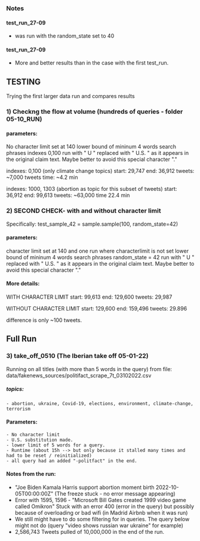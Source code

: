 ### Notes


#### test_run_27-09
+ was run with the random_state set to 40 


#### test_run_27-09
+ More and better results than in the case with the first test_run.


## TESTING
Trying the first larger data run and compares results

### 1) Checkng the flow at volume (hundreds of queries - folder 05-10_RUN)

#### parameters:
No character limit set at 140
lower bound of mininum 4 words search phrases
indexes 0,100
run with " U " replaced with " U.S. " as it appears in the original claim text. Maybe better to avoid this special character "."


indexes: 0,100 (only climate change topics)
start: 29,747 
end: 36,912
tweets: ~7,000 tweets
time: ~4.2 min


indexes: 1000, 1303 (abortion as topic for this subset of tweets)
start: 36,912
end: 99,613
tweets: ~63,000
time 22.4 min



### 2) SECOND CHECK- with and without character limit

Specifically:
test_sample_42 = sample.sample(100, random_state=42)

#### parameters:
character limit set at 140 and one run where characterlimit is not set
lower bound of mininum 4 words search phrases
random_state =  42
run with " U " replaced with " U.S. " as it appears in the original claim text. Maybe better to avoid this special character "."


#### More details:

WITH CHARACTER LIMIT
start: 99,613
end: 129,600
tweets: 29,987


WITHOUT CHARACTER LIMIT
start: 129,600
end: 159,496
tweets: 29.896

difference is only ~100 tweets.



## Full Run

### 3) take_off_0510 (The Iberian take off 05-01-22)

Running on all titles (with more than 5 words in the query) from file:
data/fakenews_sources/politifact_scrape_7t_03102022.csv

##### topics:
    - abortion, ukraine, Covid-19, elections, environment, climate-change, terrorism


#### Parameters: 
    - No character limit
    - U.S. substitution made.
    - lower limit of 5 words for a query.
    - Runtime (about 15h --> but only because it stalled many times and had to be reset / reinitialized)
    - all query had an added "-politfact" in the end.   




#### Notes from the run:

- "Joe Biden Kamala Harris support abortion moment birth 2022-10-05T00:00:00Z" (The freeze stuck - no error message appearing)
- Error with 1595, 1596 - "Microsoft Bill Gates created 1999 video game called Omikron" Stuck with an error 400 (error in the query) but possibly because of overloading or bad wifi (in Madrid Airbnb when it was run)
- We still might have to do some filtering for in queries. The query below might not do  (query "video shows russian war ukraine" for example)
- 2,586,743 Tweets pulled of 10,000,000 in the end of the run.
